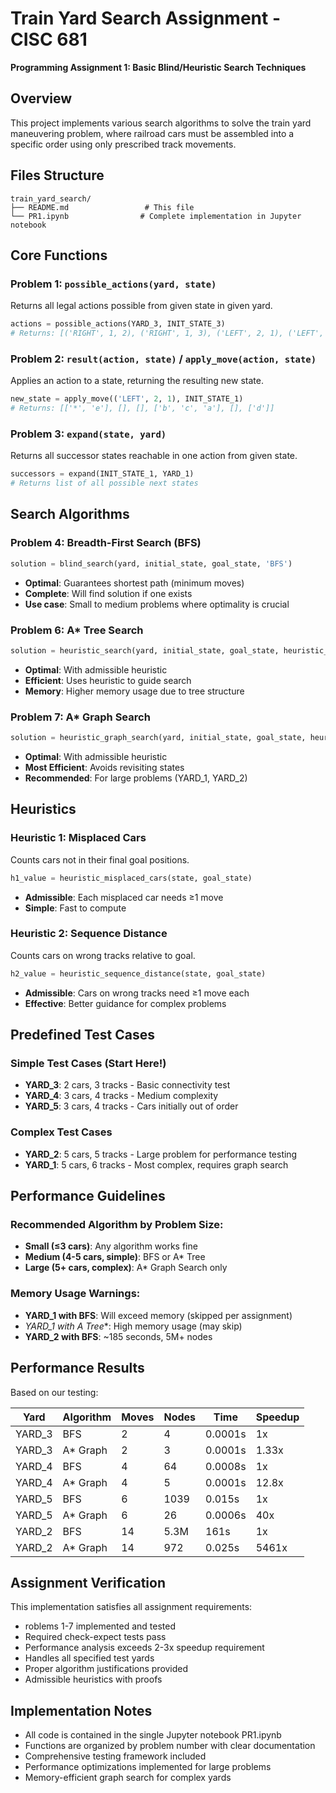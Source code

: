# Train Yard Search Assignment - CISC 681
**Programming Assignment 1: Basic Blind/Heuristic Search Techniques**

## Overview
This project implements various search algorithms to solve the train yard maneuvering problem, where railroad cars must be assembled into a specific order using only prescribed track movements.

## Files Structure
```
train_yard_search/
├── README.md                 # This file
└── PR1.ipynb                # Complete implementation in Jupyter notebook
```
## Core Functions

### Problem 1: `possible_actions(yard, state)`
Returns all legal actions possible from given state in given yard.
```python
actions = possible_actions(YARD_3, INIT_STATE_3)
# Returns: [('RIGHT', 1, 2), ('RIGHT', 1, 3), ('LEFT', 2, 1), ('LEFT', 3, 1)]
```
### Problem 2: `result(action, state)` / `apply_move(action, state)`
Applies an action to a state, returning the resulting new state.
```python
new_state = apply_move(('LEFT', 2, 1), INIT_STATE_1)
# Returns: [['*', 'e'], [], [], ['b', 'c', 'a'], [], ['d']]
```
### Problem 3: `expand(state, yard)`
Returns all successor states reachable in one action from given state.
```python
successors = expand(INIT_STATE_1, YARD_1)
# Returns list of all possible next states
```
## Search Algorithms

### Problem 4: Breadth-First Search (BFS)
```python
solution = blind_search(yard, initial_state, goal_state, 'BFS')
```
- **Optimal**: Guarantees shortest path (minimum moves)
- **Complete**: Will find solution if one exists
- **Use case**: Small to medium problems where optimality is crucial

### Problem 6: A* Tree Search
```python
solution = heuristic_search(yard, initial_state, goal_state, heuristic_misplaced_cars)
```
- **Optimal**: With admissible heuristic
- **Efficient**: Uses heuristic to guide search
- **Memory**: Higher memory usage due to tree structure

### Problem 7: A* Graph Search
```python
solution = heuristic_graph_search(yard, initial_state, goal_state, heuristic_misplaced_cars)
```
- **Optimal**: With admissible heuristic
- **Most Efficient**: Avoids revisiting states
- **Recommended**: For large problems (YARD_1, YARD_2)

## Heuristics

### Heuristic 1: Misplaced Cars
Counts cars not in their final goal positions.
```python
h1_value = heuristic_misplaced_cars(state, goal_state)
```
- **Admissible**: Each misplaced car needs ≥1 move
- **Simple**: Fast to compute

### Heuristic 2: Sequence Distance  
Counts cars on wrong tracks relative to goal.
```python
h2_value = heuristic_sequence_distance(state, goal_state)
```
- **Admissible**: Cars on wrong tracks need ≥1 move each
- **Effective**: Better guidance for complex problems

## Predefined Test Cases

### Simple Test Cases (Start Here!)
- **YARD_3**: 2 cars, 3 tracks - Basic connectivity test
- **YARD_4**: 3 cars, 4 tracks - Medium complexity  
- **YARD_5**: 3 cars, 4 tracks - Cars initially out of order

### Complex Test Cases
- **YARD_2**: 5 cars, 5 tracks - Large problem for performance testing
- **YARD_1**: 5 cars, 6 tracks - Most complex, requires graph search

## Performance Guidelines

### Recommended Algorithm by Problem Size:
- **Small (≤3 cars)**: Any algorithm works fine
- **Medium (4-5 cars, simple)**: BFS or A* Tree
- **Large (5+ cars, complex)**: A* Graph Search only

### Memory Usage Warnings:
- **YARD_1 with BFS**: Will exceed memory (skipped per assignment)
- **YARD_1 with A* Tree**: High memory usage (may skip)
- **YARD_2 with BFS**: ~185 seconds, 5M+ nodes


## Performance Results

Based on our testing:

| Yard | Algorithm | Moves | Nodes | Time | Speedup |
|------|-----------|-------|-------|------|---------|
| YARD_3 | BFS | 2 | 4 | 0.0001s | 1x |
| YARD_3 | A* Graph | 2 | 3 | 0.0001s | 1.33x |
| YARD_4 | BFS | 4 | 64 | 0.0008s | 1x |
| YARD_4 | A* Graph | 4 | 5 | 0.0001s | 12.8x |
| YARD_5 | BFS | 6 | 1039 | 0.015s | 1x |
| YARD_5 | A* Graph | 6 | 26 | 0.0006s | 40x |
| YARD_2 | BFS | 14 | 5.3M | 161s | 1x |
| YARD_2 | A* Graph | 14 | 972 | 0.025s | 5461x |


## Assignment Verification

This implementation satisfies all assignment requirements:
- roblems 1-7 implemented and tested
- Required check-expect tests pass
- Performance analysis exceeds 2-3x speedup requirement  
- Handles all specified test yards
- Proper algorithm justifications provided
- Admissible heuristics with proofs

## Implementation Notes
- All code is contained in the single Jupyter notebook PR1.ipynb
- Functions are organized by problem number with clear documentation
- Comprehensive testing framework included
- Performance optimizations implemented for large problems
- Memory-efficient graph search for complex yards
